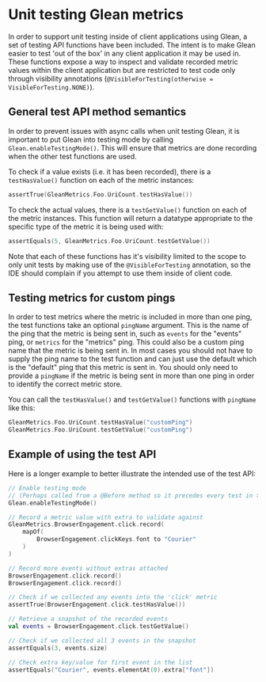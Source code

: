 # Unit testing Glean metrics

In order to support unit testing inside of client applications using Glean, a set of testing API functions have been included.
The intent is to make Glean easier to test 'out of the box' in any client application it may be used in.
These functions expose a way to inspect and validate recorded metric values within the client application but are restricted to test code only through visibility annotations (`@VisibleForTesting(otherwise = VisibleForTesting.NONE)`).

## General test API method semantics

In order to prevent issues with async calls when unit testing Glean, it is important to put Glean into testing mode by calling `Glean.enableTestingMode()`.
This will ensure that metrics are done recording when the other test functions are used.

To check if a value exists (i.e. it has been recorded), there is a `testHasValue()` function on each of the metric instances:

```kotlin
assertTrue(GleanMetrics.Foo.UriCount.testHasValue())
```

To check the actual values, there is a `testGetValue()` function on each of the metric instances.
This function will return a datatype appropriate to the specific type of the metric it is being used with:

```kotlin
assertEquals(5, GleanMetrics.Foo.UriCount.testGetValue())
```

Note that each of these functions has it's visibility limited to the scope to only unit tests by making use of the `@VisibleForTesting` annotation, so the IDE should complain if you attempt to use them inside of client code.

## Testing metrics for custom pings

In order to test metrics where the metric is included in more than one ping, the test functions take an optional `pingName` argument.
This is the name of the ping that the metric is being sent in, such as `events` for the "events" ping, or `metrics` for the "metrics" ping.
This could also be a custom ping name that the metric is being sent in.
In most cases you should not have to supply the ping name to the test function and can just use the default which is the "default" ping that this metric is sent in.
You should only need to provide a `pingName` if the metric is being sent in more than one ping in order to identify the correct metric store.

You can call the `testHasValue()` and `testGetValue()` functions with `pingName` like this:

```kotlin
GleanMetrics.Foo.UriCount.testHasValue("customPing")
GleanMetrics.Foo.UriCount.testGetValue("customPing")
```

## Example of using the test API

Here is a longer example to better illustrate the intended use of the test API:
```kotlin
// Enable testing mode
// (Perhaps called from a @Before method so it precedes every test in the suite.)
Glean.enableTestingMode()

// Record a metric value with extra to validate against
GleanMetrics.BrowserEngagement.click.record(
    mapOf(
        BrowserEngagement.clickKeys.font to "Courier"
    )
)

// Record more events without extras attached
BrowserEngagement.click.record()
BrowserEngagement.click.record()

// Check if we collected any events into the 'click' metric
assertTrue(BrowserEngagement.click.testHasValue())

// Retrieve a snapshot of the recorded events
val events = BrowserEngagement.click.testGetValue()

// Check if we collected all 3 events in the snapshot
assertEquals(3, events.size)

// Check extra key/value for first event in the list
assertEquals("Courier", events.elementAt(0).extra["font"])
```

